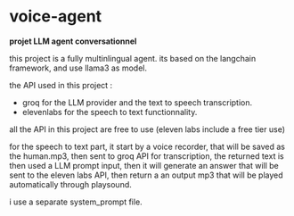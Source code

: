 # voice-agent
**projet LLM agent conversationnel**


this project is a fully multinlingual agent.
its based on the langchain framework, and use llama3 as model.

the API used in this project :
- groq for the LLM provider and the text to speech transcription.
- elevenlabs for the speech to text functionnality.

all the API in this project are free to use (eleven labs include a free tier use)

for the speech to text part, it start by a voice recorder, that will be saved as the human.mp3, then sent to groq API for transcription, the returned text is then used a LLM prompt input, then it will generate an answer that will be sent to the eleven labs API, then return a an output mp3 that will be played automatically through playsound.

i use a separate system_prompt file.

